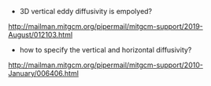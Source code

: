- 3D vertical eddy diffusivity is empolyed?

<http://mailman.mitgcm.org/pipermail/mitgcm-support/2019-August/012103.html>

- how to specify the vertical and horizontal diffusivity?

<http://mailman.mitgcm.org/pipermail/mitgcm-support/2010-January/006406.html>
